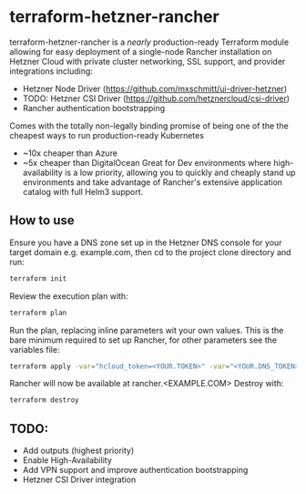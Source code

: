 # terraform-hetzner-rancher

terraform-hetzner-rancher is a *nearly* production-ready Terraform module allowing for easy deployment of a single-node Rancher installation
on Hetzner Cloud with private cluster networking, SSL support, and provider integrations including:
* Hetzner Node Driver (https://github.com/mxschmitt/ui-driver-hetzner)
* TODO: Hetzner CSI Driver (https://github.com/hetznercloud/csi-driver)
* Rancher authentication bootstrapping

Comes with the totally non-legally binding promise of being one of the the cheapest ways to run production-ready Kubernetes
* ~10x cheaper than Azure
* ~5x cheaper than DigitalOcean
Great for Dev environments where high-availability is a low priority, allowing you to quickly and cheaply stand up environments
and take advantage of Rancher's extensive application catalog with full Helm3 support.

## How to use
Ensure you have a DNS zone set up in the Hetzner DNS console for your target domain e.g. example.com, then cd to the project
clone directory and run:
```bash
terraform init
```
Review the execution plan with:
```bash
terraform plan
```
Run the plan, replacing inline parameters wit your own values. This is the bare minimum required to set up Rancher, for other parameters see the variables file:
```bash
terraform apply -var="hcloud_token=<YOUR.TOKEN>" -var="<YOUR.DNS_TOKEN>" -var="dns_zone=<EXAMPLE.COM>" -var="rancher_host_name=rancher" -var="enable_backups=true"
```
Rancher will now be available at rancher.<EXAMPLE.COM>
Destroy with:
```bash
terraform destroy
```


## TODO:
* Add outputs (highest priority)
* Enable High-Availability
* Add VPN support and improve authentication bootstrapping
* Hetzner CSI Driver integration



